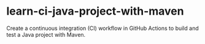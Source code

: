 # learn-ci-java-project-with-maven
Create a continuous integration (CI) workflow in GitHub Actions to build and test a Java project with Maven.

